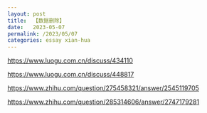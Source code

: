 ```yaml
---
layout: post
title:  【数据删除】
date:   2023-05-07
permalink: /2023/05/07
categories: essay xian-hua
---
```


https://www.luogu.com.cn/discuss/434110

https://www.luogu.com.cn/discuss/448817

https://www.zhihu.com/question/275458321/answer/2545119705

https://www.zhihu.com/question/285314606/answer/2747179281